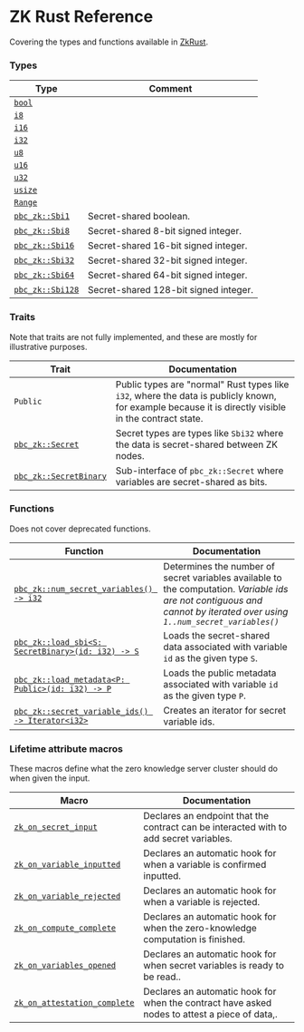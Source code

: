 # ZK Rust Reference

Covering the types and functions available in [ZkRust](https://partisiablockchain.gitlab.io/documentation/smart-contracts/zk-smart-contracts/zk-rust-language-zkrust.html).

### Types <a href="#types" id="types"></a>

| Type                                                                                                   | Comment                               |
| ------------------------------------------------------------------------------------------------------ | ------------------------------------- |
| [`bool`](https://doc.rust-lang.org/std/primitive.bool.html)                                            |                                       |
| [`i8`](https://doc.rust-lang.org/std/primitive.i8.html)                                                |                                       |
| [`i16`](https://doc.rust-lang.org/std/primitive.i16.html)                                              |                                       |
| [`i32`](https://doc.rust-lang.org/std/primitive.i32.html)                                              |                                       |
| [`u8`](https://doc.rust-lang.org/std/primitive.u8.html)                                                |                                       |
| [`u16`](https://doc.rust-lang.org/std/primitive.u16.html)                                              |                                       |
| [`u32`](https://doc.rust-lang.org/std/primitive.u32.html)                                              |                                       |
| [`usize`](https://doc.rust-lang.org/std/primitive.usize.html)                                          |                                       |
| [`Range`](https://doc.rust-lang.org/std/ops/struct.Range.html)                                         |                                       |
| [`pbc_zk::Sbi1`](https://partisiablockchain.gitlab.io/language/contract-sdk/pbc_zk/type.Sbi1.html)     | Secret-shared boolean.                |
| [`pbc_zk::Sbi8`](https://partisiablockchain.gitlab.io/language/contract-sdk/pbc_zk/type.Sbi8.html)     | Secret-shared 8-bit signed integer.   |
| [`pbc_zk::Sbi16`](https://partisiablockchain.gitlab.io/language/contract-sdk/pbc_zk/type.Sbi16.html)   | Secret-shared 16-bit signed integer.  |
| [`pbc_zk::Sbi32`](https://partisiablockchain.gitlab.io/language/contract-sdk/pbc_zk/type.Sbi32.html)   | Secret-shared 32-bit signed integer.  |
| [`pbc_zk::Sbi64`](https://partisiablockchain.gitlab.io/language/contract-sdk/pbc_zk/type.Sbi64.html)   | Secret-shared 64-bit signed integer.  |
| [`pbc_zk::Sbi128`](https://partisiablockchain.gitlab.io/language/contract-sdk/pbc_zk/type.Sbi128.html) | Secret-shared 128-bit signed integer. |

### Traits <a href="#traits" id="traits"></a>

Note that traits are not fully implemented, and these are mostly for illustrative purposes.

| Trait                                                                                                               | Documentation                                                                                                                                        |
| ------------------------------------------------------------------------------------------------------------------- | ---------------------------------------------------------------------------------------------------------------------------------------------------- |
| `Public`                                                                                                            | Public types are "normal" Rust types like `i32`, where the data is publicly known, for example because it is directly visible in the contract state. |
| [`pbc_zk::Secret`](https://partisiablockchain.gitlab.io/language/contract-sdk/pbc_zk/trait.Secret.html)             | Secret types are types like `Sbi32` where the data is secret-shared between ZK nodes.                                                                |
| [`pbc_zk::SecretBinary`](https://partisiablockchain.gitlab.io/language/contract-sdk/pbc_zk/trait.SecretBinary.html) | Sub-interface of `pbc_zk::Secret` where variables are secret-shared as bits.                                                                         |

### Functions <a href="#functions" id="functions"></a>

Does not cover deprecated functions.

| Function                                                                                                                                          | Documentation                                                                                                                                                           |
| ------------------------------------------------------------------------------------------------------------------------------------------------- | ----------------------------------------------------------------------------------------------------------------------------------------------------------------------- |
| [`pbc_zk::num_secret_variables() -> i32`](https://partisiablockchain.gitlab.io/language/contract-sdk/pbc_zk/fn.num_secret_variables.html)         | Determines the number of secret variables available to the computation. _Variable ids are not contiguous and cannot by iterated over using `1..num_secret_variables()`_ |
| [`pbc_zk::load_sbi<S: SecretBinary>(id: i32) -> S`](https://partisiablockchain.gitlab.io/language/contract-sdk/pbc_zk/fn.load_sbi.html)           | Loads the secret-shared data associated with variable `id` as the given type `S`.                                                                                       |
| [`pbc_zk::load_metadata<P: Public>(id: i32) -> P`](https://partisiablockchain.gitlab.io/language/contract-sdk/pbc_zk/fn.load_metadata.html)       | Loads the public metadata associated with variable `id` as the given type `P`.                                                                                          |
| [`pbc_zk::secret_variable_ids() -> Iterator<i32>`](https://partisiablockchain.gitlab.io/language/contract-sdk/pbc_zk/fn.secret_variable_ids.html) | Creates an iterator for secret variable ids.                                                                                                                            |

### Lifetime attribute macros <a href="#lifetime-attribute-macros" id="lifetime-attribute-macros"></a>

These macros define what the zero knowledge server cluster should do when given the input.

| Macro                                                                                                                                                | Documentation                                                                                 |
| ---------------------------------------------------------------------------------------------------------------------------------------------------- | --------------------------------------------------------------------------------------------- |
| [`zk_on_secret_input`](https://partisiablockchain.gitlab.io/language/contract-sdk/pbc_contract_codegen/attr.zk_on_secret_input.html)                 | Declares an endpoint that the contract can be interacted with to add secret variables.        |
| [`zk_on_variable_inputted`](https://partisiablockchain.gitlab.io/language/contract-sdk/pbc_contract_codegen/attr.zk_on_variable_inputted.html)       | Declares an automatic hook for when a variable is confirmed inputted.                         |
| [`zk_on_variable_rejected`](https://partisiablockchain.gitlab.io/language/contract-sdk/pbc_contract_codegen/attr.zk_on_variable_rejected.html)       | Declares an automatic hook for when a variable is rejected.                                   |
| [`zk_on_compute_complete`](https://partisiablockchain.gitlab.io/language/contract-sdk/pbc_contract_codegen/attr.zk_on_compute_complete.html)         | Declares an automatic hook for when the zero-knowledge computation is finished.               |
| [`zk_on_variables_opened`](https://partisiablockchain.gitlab.io/language/contract-sdk/pbc_contract_codegen/attr.zk_on_variables_opened.html)         | Declares an automatic hook for when secret variables is ready to be read..                    |
| [`zk_on_attestation_complete`](https://partisiablockchain.gitlab.io/language/contract-sdk/pbc_contract_codegen/attr.zk_on_attestation_complete.html) | Declares an automatic hook for when the contract have asked nodes to attest a piece of data,. |
